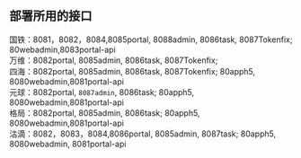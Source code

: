 ## 部署所用的接口
国铁：8081，8082，8084,8085portal, 8088admin, 8086task, 8087Tokenfix; 80webadmin,8083portal-api  
万维：8082portal, 8085admin,  8086task, 8087Tokenfix;  
四海：8082portal, 8085admin,  8086task, 8087Tokenfix; 80apph5, 8080webadmin,8081portal-api  
元球：8082portal, `8087admin`,  8086task; 80apph5, 8080webadmin,8081portal-api  
格局：8082portal, 8085admin,  8086task; 80apph5, 8080webadmin,8081portal-api  
沽滴：8082，8083，8084,8086portal, 8085admin,  8087task; 80apph5, 8080webadmin, 8081portal-api  
